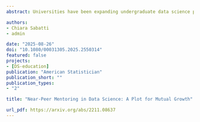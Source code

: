 ```yaml
---
abstract: Universities have been expanding undergraduate data science programs. Involving graduate students in these new opportunities can foster their growth as data science educators. We describe two programs that employ a near-peer mentoring structure, in which graduate students mentor undergraduates, to (1) strengthen their teaching and mentoring skills and (2) provide research and learning experiences for undergraduates from diverse backgrounds. In the Data Science for Social Good program, undergraduate participants work in teams to tackle a data science project with social impact. Graduate mentors guide project work and provide just-in-time teaching and feedback. The Stanford Mentoring in Data Science course offers training in effective and inclusive mentorship strategies. In an experiential learning framework, enrolled graduate students are paired with undergraduate students from non-R1 schools, whom they mentor through weekly one-on-one remote meetings. In end-of-program surveys, mentors reported growth through both programs. Drawing from these experiences, we developed a self-paced mentor training guide, which engages teaching, mentoring and project management abilities. These initiatives and the shared materials can serve as prototypes of future programs that cultivate mutual growth of both undergraduate and graduate students in a high-touch, inclusive, and encouraging environment.

authors:
- Chiara Sabatti
- admin

date: "2025-08-26"
doi: "10.1080/00031305.2025.2550314"
featured: false
projects:
- [DS-education]
publication: "American Statistician"
publication_short: ""
publication_types:
- "2"

title: "Near-Peer Mentoring in Data Science: A Plot for Mutual Growth"

url_pdf: https://arxiv.org/abs/2211.08637
---
```

